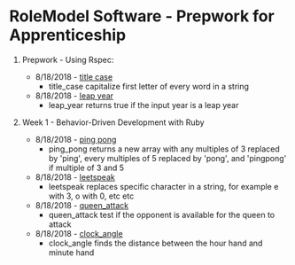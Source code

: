 # RoleModel Software - Prepwork for Apprenticeship

1. Prepwork - Using Rspec:
   - 8/18/2018 - [title case](https://www.learnhowtoprogram.com/ruby/bdd-with-ruby/using-rspec-105266cc-fde7-452c-a155-2ea1b6fe9f8e)
     - title_case capitalize first letter of every word in a string
   - 8/18/2018 - [leap year](https://www.learnhowtoprogram.com/ruby/bdd-with-ruby/using-rspec-105266cc-fde7-452c-a155-2ea1b6fe9f8e)
     - leap_year returns true if the input year is a leap year

2. Week 1 - Behavior-Driven Development with Ruby
   - 8/18/2018 - [ping pong](https://www.learnhowtoprogram.com/ruby/behavior-driven-development-with-ruby/ping-pong-title-case-leetspeak-queen-attack-clock-angle)
     - ping_pong returns a new array with any multiples of 3 replaced by 'ping', every multiples of 5 replaced by 'pong', and 'pingpong' if multiple of 3 and 5
   - 8/18/2018 - [leetspeak](https://www.learnhowtoprogram.com/ruby/behavior-driven-development-with-ruby/ping-pong-title-case-leetspeak-queen-attack-clock-angle)
     - leetspeak replaces specific character in a string, for example e with 3, o with 0, etc etc
   - 8/18/2018 - [queen_attack](https://www.learnhowtoprogram.com/ruby/behavior-driven-development-with-ruby/ping-pong-title-case-leetspeak-queen-attack-clock-angle)
     - queen_attack test if the opponent is available for the queen to attack
   - 8/18/2018 - [clock_angle](https://www.learnhowtoprogram.com/ruby/behavior-driven-development-with-ruby/ping-pong-title-case-leetspeak-queen-attack-clock-angle)
     - clock_angle finds the distance between the hour hand and minute hand
